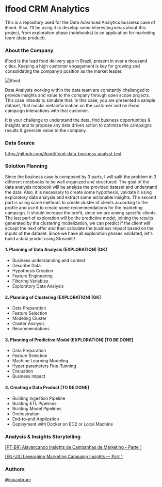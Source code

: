 # Ifood CRM Analytics
This is a repository used for the Data Advanced Analytics business case of iFood. Also, I'll be using it to develop some interesting ideas about this project, from exploration phase (notebooks) to an application for marketing team (data product).

### About the Company
iFood is the lead food delivery app in Brazil, present in over a thousand cities.
Keeping a high customer engagement is key for growing and consolidating the company’s
position as the market leader.

![ifood](https://github.com/jooaobrum/marketing_campaign_ifood_case/blob/main/ifood-logo.jpg?raw=true)

Data Analysts working within the data team are constantly challenged to provide insights and
value to the company through open scope projects. This case intends to simulate that.
In this case, you are presented a sample dataset, that mocks metainformation on the customer
and on iFood campaign interactions with that customer.

It is your challenge to understand the data, find business opportunities & insights and to propose
any data driven action to optimize the campaigns results & generate value to the company.

### Data Source 
https://github.com/ifood/ifood-data-business-analyst-test


### Solution Planning

Since the business case is composed by 3 parts, I will split the problem in 3 different notebooks to be well organized and structured. The goal of the data analysis notebook will be analyze the provided dataset and understand the data. Also,  it is necessary to create some hypothesis, validate it using exploratory data analysis and extract some actionable insights. The second part is using some methods to create cluster of clients according to the profile and use it to create some recommendations for the marketing campaign. It should increase the profit, since we are aiming specific clients. The last part of exploration will be the predictive model, joining the results generated by the clustering modelization, we can predict if the client will accept the next offer and then calculate the business impact based on the inputs of the dataset. Since we have all exploration phases validated, let's build a data produt using Streamlit!


#### 1. Planning of Data Analysis (EXPLORATION) [OK] 
- Business understanding and context
- Describe Data
- Hypothesis Creation
- Feature Engineering
- Filtering Variables
- Exploratory Data Analysis

#### 2. Planning of Clustering (EXPLORATION) [OK] 
- Data Preparation
- Feature Selection
- Modeling Cluster
- Cluster Analysis
- Recommendations


#### 3. Planning of Predictive Model (EXPLORATION) [TO BE DONE]
- Data Preparation
- Feature Selection
- Machine Learning Modeling
- Hyper parameters Fine-Tunning
- Evaluation
- Business Impact


#### 4. Creating a Data Product [TO BE DONE]
- Building Ingestion Pipeline 
- Building ETL Pipelines
- Building Model Pipelines
- Orchestration 
- End-to-end Application
- Deployment with Docker on EC2 or Local Machine 


### Analysis & Insights Storytelling
[[PT-BR] Alavancando Insights de Campanhas de Marketing - Parte 1](https://medium.com/@indatawetrust.idwt/alavancando-insights-de-campanhas-de-marketing-com-an%C3%A1lise-explorat%C3%B3ria-e-shap-explainable-ai-207ae7e7b97c)


[[EN-US] Leveraging Marketing Campaign Insights — Part 1](https://medium.com/@indatawetrust.idwt/en-us-leveraging-marketing-campaigns-insights-with-exploratory-analysis-and-shap-explainable-942989a49f41)



### Authors
 [@jooaobrum](https://linkedin.com/in/jooaobrum)

[def]: https://www.cora.com.br/blog/wp-content/uploads/2021/03/Imagem-Ifood-red-1.png